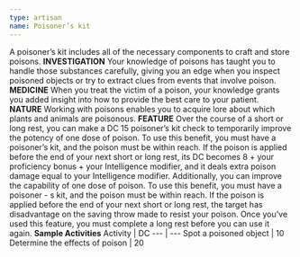 ```yaml
---
type: artisan
name: Poisoner’s kit
---
```

A poisoner’s kit includes all of the necessary components to craft and store poisons.
__INVESTIGATION__
Your knowledge of poisons has taught you to handle those substances carefully, giving you an edge when you inspect poisoned objects or try to extract clues from events that involve poison.
__MEDICINE__
When you treat the victim of a poison, your knowledge grants you added insight into how to provide the best care to your patient.
__NATURE__
Working with poisons enables you to acquire lore about which plants and animals are poisonous.
__FEATURE__
Over the course of a short or long rest, you can make a DC 15 poisoner’s kit check to temporarily improve the potency of one dose of poison. To use this benefit, you must have a poisoner’s kit, and the poison must be within reach. If the poison is applied before the end of your next short or long rest, its DC becomes 8 + your proficiency bonus + your Intelligence modifier, and it deals extra poison damage equal to your Intelligence modifier.
Additionally, you can improve the capability of one dose of poison. To use this benefit, you must have a poisoner - s kit, and the poison must be within reach. If the poison is applied before the end of your next short or long rest, the target has disadvantage on the saving throw made to resist your poison. Once you’ve used this feature, you must complete a long rest before you can use it again.
__Sample Activities__
Activity | DC
--- | ---
Spot a poisoned object | 10
Determine the effects of poison | 20
